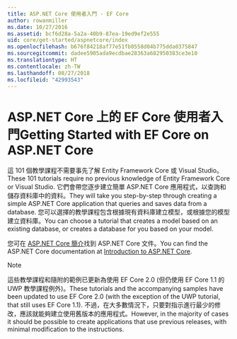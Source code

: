 ```yaml
---
title: ASP.NET Core 使用者入門 - EF Core
author: rowanmiller
ms.date: 10/27/2016
ms.assetid: bcf6d28a-5a2a-40b9-87ea-19ed9ef2e555
uid: core/get-started/aspnetcore/index
ms.openlocfilehash: b676f84218af77e51fb0558d04b775dda0375847
ms.sourcegitcommit: dadee5905ada9ecdbae28363a682950383ce3e10
ms.translationtype: HT
ms.contentlocale: zh-TW
ms.lasthandoff: 08/27/2018
ms.locfileid: "42993543"
---
```

# <a name="getting-started-with-ef-core-on-aspnet-core"></a><span data-ttu-id="64442-102">ASP.NET Core 上的 EF Core 使用者入門</span><span class="sxs-lookup"><span data-stu-id="64442-102">Getting Started with EF Core on ASP.NET Core</span></span>

<span data-ttu-id="64442-103">這 101 個教學課程不需要事先了解 Entity Framework Core 或 Visual Studio。</span><span class="sxs-lookup"><span data-stu-id="64442-103">These 101 tutorials require no previous knowledge of Entity Framework Core or Visual Studio.</span></span> <span data-ttu-id="64442-104">它們會帶您逐步建立簡單 ASP.NET Core 應用程式，以查詢和儲存資料庫中的資料。</span><span class="sxs-lookup"><span data-stu-id="64442-104">They will take you step-by-step through creating a simple ASP.NET Core application that queries and saves data from a database.</span></span> <span data-ttu-id="64442-105">您可以選擇的教學課程包含根據現有資料庫建立模型，或根據您的模型建立資料庫。</span><span class="sxs-lookup"><span data-stu-id="64442-105">You can choose a tutorial that creates a model based on an existing database, or creates a database for you based on your model.</span></span>

<span data-ttu-id="64442-106">您可在 [ASP.NET Core 簡介](/aspnet/core/)找到 ASP.NET Core 文件。</span><span class="sxs-lookup"><span data-stu-id="64442-106">You can find the ASP.NET Core documentation at [Introduction to ASP.NET Core](/aspnet/core/).</span></span>

> [!NOTE]  
> <span data-ttu-id="64442-107">這些教學課程和隨附的範例已更新為使用 EF Core 2.0 (但仍使用 EF Core 1.1 的 UWP 教學課程例外)。</span><span class="sxs-lookup"><span data-stu-id="64442-107">These tutorials and the accompanying samples have been updated to use EF Core 2.0 (with the exception of the UWP tutorial, that still uses EF Core 1.1).</span></span> <span data-ttu-id="64442-108">不過，在大多數情況下，只要對指示進行最少的修改，應該就能夠建立使用舊版本的應用程式。</span><span class="sxs-lookup"><span data-stu-id="64442-108">However, in the majority of cases it should be possible to create applications that use previous releases, with minimal modification to the instructions.</span></span>
